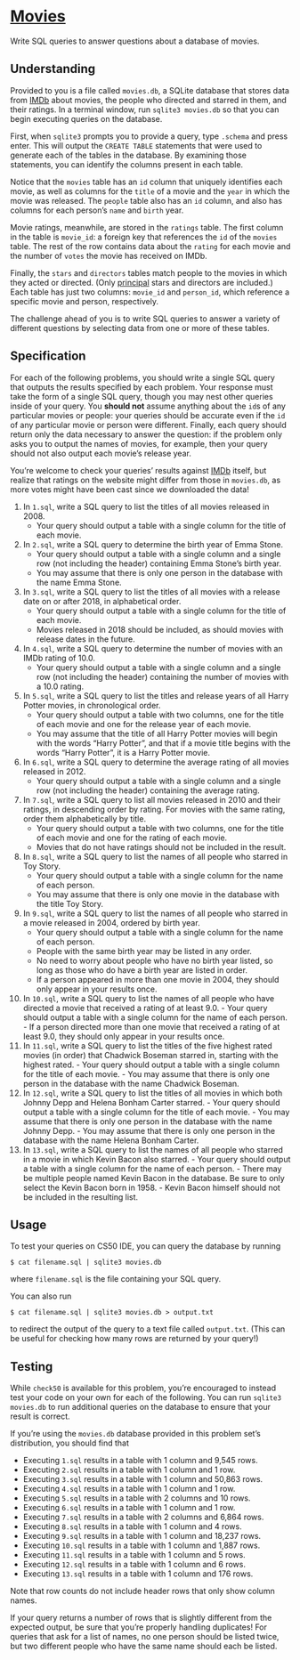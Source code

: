 
# [Movies](https://cs50.harvard.edu/x/2021/psets/7/movies/#movies)

Write SQL queries to answer questions about a database of movies.

## Understanding

Provided to you is a file called  `movies.db`, a SQLite database that stores data from  [IMDb](https://www.imdb.com/)  about movies, the people who directed and starred in them, and their ratings. In a terminal window, run  `sqlite3 movies.db`  so that you can begin executing queries on the database.

First, when  `sqlite3`  prompts you to provide a query, type  `.schema`  and press enter. This will output the  `CREATE TABLE`  statements that were used to generate each of the tables in the database. By examining those statements, you can identify the columns present in each table.

Notice that the  `movies`  table has an  `id`  column that uniquely identifies each movie, as well as columns for the  `title`  of a movie and the  `year`  in which the movie was released. The  `people`  table also has an  `id`  column, and also has columns for each person’s  `name`  and  `birth`  year.

Movie ratings, meanwhile, are stored in the  `ratings`  table. The first column in the table is  `movie_id`: a foreign key that references the  `id`  of the  `movies`  table. The rest of the row contains data about the  `rating`  for each movie and the number of  `votes`  the movie has received on IMDb.

Finally, the  `stars`  and  `directors`  tables match people to the movies in which they acted or directed. (Only  [principal](https://www.imdb.com/interfaces/)  stars and directors are included.) Each table has just two columns:  `movie_id`  and  `person_id`, which reference a specific movie and person, respectively.

The challenge ahead of you is to write SQL queries to answer a variety of different questions by selecting data from one or more of these tables.

## Specification

For each of the following problems, you should write a single SQL query that outputs the results specified by each problem. Your response must take the form of a single SQL query, though you may nest other queries inside of your query. You  **should not**  assume anything about the  `id`s of any particular movies or people: your queries should be accurate even if the  `id`  of any particular movie or person were different. Finally, each query should return only the data necessary to answer the question: if the problem only asks you to output the names of movies, for example, then your query should not also output each movie’s release year.

You’re welcome to check your queries’ results against  [IMDb](https://www.imdb.com/)  itself, but realize that ratings on the website might differ from those in  `movies.db`, as more votes might have been cast since we downloaded the data!

1.  In  `1.sql`, write a SQL query to list the titles of all movies released in 2008.
    -   Your query should output a table with a single column for the title of each movie.
2.  In  `2.sql`, write a SQL query to determine the birth year of Emma Stone.
    -   Your query should output a table with a single column and a single row (not including the header) containing Emma Stone’s birth year.
    -   You may assume that there is only one person in the database with the name Emma Stone.
3.  In  `3.sql`, write a SQL query to list the titles of all movies with a release date on or after 2018, in alphabetical order.
    -   Your query should output a table with a single column for the title of each movie.
    -   Movies released in 2018 should be included, as should movies with release dates in the future.
4.  In  `4.sql`, write a SQL query to determine the number of movies with an IMDb rating of 10.0.
    -   Your query should output a table with a single column and a single row (not including the header) containing the number of movies with a 10.0 rating.
5.  In  `5.sql`, write a SQL query to list the titles and release years of all Harry Potter movies, in chronological order.
    -   Your query should output a table with two columns, one for the title of each movie and one for the release year of each movie.
    -   You may assume that the title of all Harry Potter movies will begin with the words “Harry Potter”, and that if a movie title begins with the words “Harry Potter”, it is a Harry Potter movie.
6.  In  `6.sql`, write a SQL query to determine the average rating of all movies released in 2012.
    -   Your query should output a table with a single column and a single row (not including the header) containing the average rating.
7.  In  `7.sql`, write a SQL query to list all movies released in 2010 and their ratings, in descending order by rating. For movies with the same rating, order them alphabetically by title.
    -   Your query should output a table with two columns, one for the title of each movie and one for the rating of each movie.
    -   Movies that do not have ratings should not be included in the result.
8.  In  `8.sql`, write a SQL query to list the names of all people who starred in Toy Story.
    -   Your query should output a table with a single column for the name of each person.
    -   You may assume that there is only one movie in the database with the title Toy Story.
9.  In  `9.sql`, write a SQL query to list the names of all people who starred in a movie released in 2004, ordered by birth year.
    -   Your query should output a table with a single column for the name of each person.
    -   People with the same birth year may be listed in any order.
    -   No need to worry about people who have no birth year listed, so long as those who do have a birth year are listed in order.
    -   If a person appeared in more than one movie in 2004, they should only appear in your results once.
10.  In  `10.sql`, write a SQL query to list the names of all people who have directed a movie that received a rating of at least 9.0.
    -   Your query should output a table with a single column for the name of each person.
    -   If a person directed more than one movie that received a rating of at least 9.0, they should only appear in your results once.
11.  In  `11.sql`, write a SQL query to list the titles of the five highest rated movies (in order) that Chadwick Boseman starred in, starting with the highest rated.
    -   Your query should output a table with a single column for the title of each movie.
    -   You may assume that there is only one person in the database with the name Chadwick Boseman.
12.  In  `12.sql`, write a SQL query to list the titles of all movies in which both Johnny Depp and Helena Bonham Carter starred.
    -   Your query should output a table with a single column for the title of each movie.
    -   You may assume that there is only one person in the database with the name Johnny Depp.
    -   You may assume that there is only one person in the database with the name Helena Bonham Carter.
13.  In  `13.sql`, write a SQL query to list the names of all people who starred in a movie in which Kevin Bacon also starred.
    -   Your query should output a table with a single column for the name of each person.
    -   There may be multiple people named Kevin Bacon in the database. Be sure to only select the Kevin Bacon born in 1958.
    -   Kevin Bacon himself should not be included in the resulting list.

## Usage

To test your queries on CS50 IDE, you can query the database by running

```
$ cat filename.sql | sqlite3 movies.db
```

where  `filename.sql`  is the file containing your SQL query.

You can also run

```
$ cat filename.sql | sqlite3 movies.db > output.txt
```

to redirect the output of the query to a text file called  `output.txt`. (This can be useful for checking how many rows are returned by your query!)

## Testing

While  `check50`  is available for this problem, you’re encouraged to instead test your code on your own for each of the following. You can run  `sqlite3 movies.db`  to run additional queries on the database to ensure that your result is correct.

If you’re using the  `movies.db`  database provided in this problem set’s distribution, you should find that

-   Executing  `1.sql`  results in a table with 1 column and 9,545 rows.
-   Executing  `2.sql`  results in a table with 1 column and 1 row.
-   Executing  `3.sql`  results in a table with 1 column and 50,863 rows.
-   Executing  `4.sql`  results in a table with 1 column and 1 row.
-   Executing  `5.sql`  results in a table with 2 columns and 10 rows.
-   Executing  `6.sql`  results in a table with 1 column and 1 row.
-   Executing  `7.sql`  results in a table with 2 columns and 6,864 rows.
-   Executing  `8.sql`  results in a table with 1 column and 4 rows.
-   Executing  `9.sql`  results in a table with 1 column and 18,237 rows.
-   Executing  `10.sql`  results in a table with 1 column and 1,887 rows.
-   Executing  `11.sql`  results in a table with 1 column and 5 rows.
-   Executing  `12.sql`  results in a table with 1 column and 6 rows.
-   Executing  `13.sql`  results in a table with 1 column and 176 rows.

Note that row counts do not include header rows that only show column names.

If your query returns a number of rows that is slightly different from the expected output, be sure that you’re properly handling duplicates! For queries that ask for a list of names, no one person should be listed twice, but two different people who have the same name should each be listed.